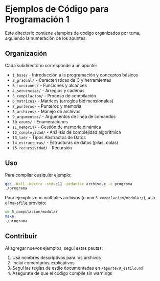 # Ejemplos de Código para Programación 1

Este directorio contiene ejemplos de código organizados por tema, siguiendo la numeración de los apuntes.

## Organización

Cada subdirectorio corresponde a un apunte:

- `1_base/` - Introducción a la programación y conceptos básicos
- `2_gradual/` - Características de C y herramientas
- `3_funciones/` - Funciones y alcances
- `4_secuencias/` - Arreglos y cadenas
- `5_compilacion/` - Proceso de compilación
- `6_matrices/` - Matrices (arreglos bidimensionales)
- `7_punteros/` - Punteros y memoria
- `8_archivos/` - Manejo de archivos
- `9_argumentos/` - Argumentos de línea de comandos
- `10_enums/` - Enumeraciones
- `11_memoria/` - Gestión de memoria dinámica
- `12_complejidad/` - Análisis de complejidad algorítmica
- `13_tad/` - Tipos Abstractos de Datos
- `14_estructuras/` - Estructuras de datos (pilas, colas)
- `15_recursividad/` - Recursión

## Uso

Para compilar cualquier ejemplo:

```bash
gcc -Wall -Wextra -std=c11 -pedantic archivo.c -o programa
./programa
```

Para ejemplos con múltiples archivos (como `5_compilacion/modular/`), usá el `Makefile` provisto:

```bash
cd 5_compilacion/modular
make
./programa
```

## Contribuir

Al agregar nuevos ejemplos, seguí estas pautas:

1. Usá nombres descriptivos para los archivos
2. Incluí comentarios explicativos
3. Seguí las reglas de estilo documentadas en `/apunte/0_estilo.md`
4. Asegurate de que el código compile sin warnings
